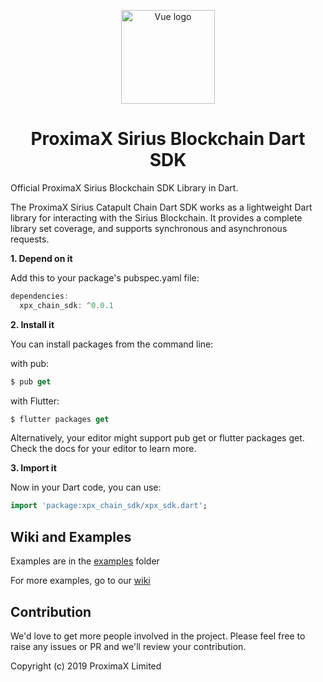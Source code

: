 <p align="center"><a href="https://vuejs.org" target="_blank" rel="noopener noreferrer"><img width="150" src="https://user-images.githubusercontent.com/29048783/57000439-a41fa000-6b81-11e9-94f3-6df17de7e41a.png" alt="Vue logo"></a></p>
<h1 align="center">ProximaX Sirius Blockchain Dart SDK</h1>

Official ProximaX Sirius Blockchain SDK Library in Dart.

The ProximaX Sirius Catapult Chain Dart SDK works as a lightweight Dart library for interacting with the Sirius Blockchain. It provides a complete library set coverage, and supports synchronous and asynchronous requests.

**1. Depend on it**

Add this to your package's pubspec.yaml file:

```dart
dependencies:
  xpx_chain_sdk: ^0.0.1
```

**2. Install it**

You can install packages from the command line:

with pub:

```dart
$ pub get
```

with Flutter:

```dart
$ flutter packages get
```

Alternatively, your editor might support pub get or flutter packages get. Check the docs for your editor to learn more.

**3. Import it**

Now in your Dart code, you can use:

```dart
import 'package:xpx_chain_sdk/xpx_sdk.dart';
```

## Wiki and Examples ##

Examples are in the [examples](https://github.com/proximax-storage/dart-xpx-catapult-sdk/tree/master/examples) folder

For more examples, go to our [wiki](https://github.com/proximax-storage/dart-xpx-catapult-sdk/wiki)

## Contribution ##
We'd love to get more people involved in the project. Please feel free to raise any issues or PR and we'll review your contribution.
    
Copyright (c) 2019 ProximaX Limited
